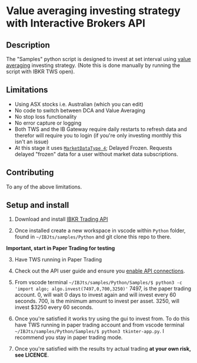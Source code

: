 # Value averaging investing strategy with Interactive Brokers API

## Description

The "Samples" python script is designed to invest at set interval using [value averaging](https://www.investopedia.com/terms/v/value_averaging.asp) investing strategy. (Note this is done manually by running the script with IBKR TWS open).

## Limitations

- Using ASX stocks i.e. Australian (which you can edit)
- No code to switch between DCA and Value Averaging
- No stop loss functionality
- No error capture or logging
- Both TWS and the IB Gateway require daily restarts to refresh data and therefor will require you to login (if you're only investing monthly this isn't an issue)
- At this stage it uses [```MarketDataType 4```](https://interactivebrokers.github.io/tws-api/market_data_type.html); Delayed Frozen. Requests delayed "frozen" data for a user without market data subscriptions.


## Contributing

To any of the above limitations.

## Setup and install

1. Download and install [IBKR Trading API](http://interactivebrokers.github.io/)

2. Once installed create a new workspace in vscode within ```Python``` folder, found in ```~/IBJts/samples/Python``` and git clone this repo to there.

**Important, start in Paper Trading for testing**

3. Have TWS running in Paper Trading

4. Check out the API user guide and ensure you [enable API connections](https://interactivebrokers.github.io/tws-api/initial_setup.html).

5. From vscode terminal ```~/IBJts/samples/Python/Samples/$ python3 -c 'import algo; algo.invest(7497,0,700,3250)'``` 7497, is the paper trading account. 0, will wait 0 days to invest again and will invest every 60 seconds. 700, is the minimum amount to invest per asset. 3250, will invest $3250 every 60 seconds.

6. Once you're satisfied it works try using the gui to invest from. To do this have TWS running in paper trading account and from vscode terminal ```~/IBJts/samples/Python/Samples/$ python3 tkinter-app.py```. I recommend you stay in paper trading mode.

7. Once you're satisfied with the results try actual trading **at your own risk, see LICENCE**. 





